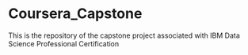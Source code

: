 # Coursera_Capstone
This is the repository of the capstone project associated with IBM Data Science Professional Certification 
